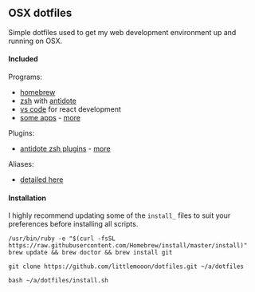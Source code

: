 ## OSX dotfiles

Simple dotfiles used to get my web development environment up and running on OSX.

#### Included

Programs:
- [homebrew](http://brew.sh)
- [zsh](https://en.wikipedia.org/wiki/Z_shell) with [antidote](https://antidote.sh/)
- [vs code](https://code.visualstudio.com/) for react development
- [some apps](https://github.com/littlemooon/dotfiles/blob/master/install_apps.sh) - [more](https://caskroom.github.io/search)

Plugins:
- [antidote zsh plugins](https://github.com/littlemooon/dotfiles/blob/master/zsh/.zsh_plugins.txt) - [more](https://github.com/unixorn/awesome-zsh-plugins#plugins)

Aliases:
- [detailed here](https://github.com/littlemooon/dotfiles/blob/master/zsh/.zsh_aliases.sh)

#### Installation

I highly recommend updating some of the `install_` files to suit your preferences before installing all scripts.
```
/usr/bin/ruby -e "$(curl -fsSL https://raw.githubusercontent.com/Homebrew/install/master/install)"
brew update && brew doctor && brew install git

git clone https://github.com/littlemooon/dotfiles.git ~/a/dotfiles

bash ~/a/dotfiles/install.sh
```
